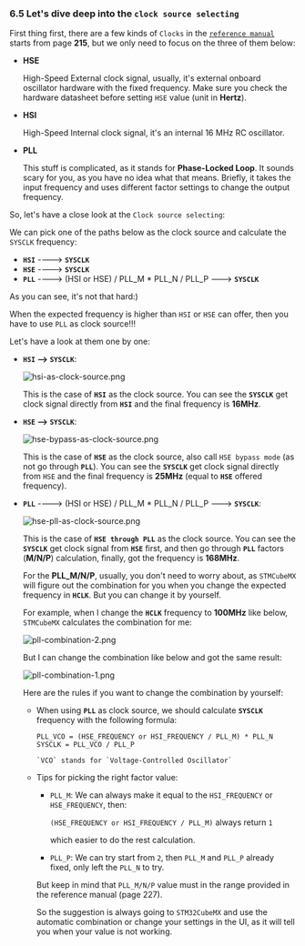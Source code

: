 ### <a name="dive-deep-into-clock-source-selecting">6.5 Let's dive deep into the `clock source selecting`</a>

First thing first, there are a few kinds of `Clocks` in the [`reference manual`](https://github.com/wisonye/rust-embedded-with-stm32f4/blob/master/stm32f4-reference-manual.pdf) starts from page **215**, but we only need to focus on the three of them below:

- **HSE**

    High-Speed External clock signal, usually, it's external onboard oscillator hardware with the fixed frequency. Make sure you check the hardware datasheet before setting `HSE` value (unit in **Hertz**).

- **HSI**
    
    High-Speed Internal clock signal, it's an internal 16 MHz RC oscillator.

- **PLL**

    This stuff is complicated, as it stands for **Phase-Locked Loop**. It sounds scary for you, as you have no idea what that means. Briefly, it takes the input frequency and uses different factor settings to change the output frequency.


So, let's have a close look at the `Clock source selecting`:

We can pick one of the paths below as the clock source and
calculate the `SYSCLK` frequency:

- **`HSI`** ----> **`SYSCLK`**
- **`HSE`** ----> **`SYSCLK`**
- **`PLL`** ----> (HSI or HSE) / PLL_M * PLL_N / PLL_P ---> **`SYSCLK`**

As you can see, it's not that hard:) 

When the expected frequency is higher than `HSI` or `HSE` can offer, then you have to use `PLL` as clock source!!!

Let's have a look at them one by one:

- **`HSI` --> `SYSCLK`**:

    ![hsi-as-clock-source.png](../../images/hsi-as-clock-source.png)

    This is the case of **`HSI`** as the clock source. You can see the **`SYSCLK`** get clock signal directly from **`HSI`** and the final frequency is **16MHz**.

- **`HSE` --> `SYSCLK`**:

    ![hse-bypass-as-clock-source.png](../../images/hse-bypass-as-clock-source.png)

    This is the case of **`HSE`** as the clock source, also call `HSE bypass mode` (as not go through **`PLL`**). You can see the **`SYSCLK`** get clock signal directly from `HSE` and the final frequency is **25MHz** (equal to **`HSE`** offered frequency).

- **`PLL`** ----> (HSI or HSE) / PLL_M * PLL_N / PLL_P ---> **`SYSCLK`**:

    ![hse-pll-as-clock-source.png](../../images/hse-pll-as-clock-source.png)

    This is the case of **`HSE through PLL`** as the clock source. You can see the **`SYSCLK`** get clock signal from **`HSE`** first, and then go through **`PLL`** factors (**M/N/P**) calculation, finally, got the frequency is **168MHz**.

    For the **PLL_M/N/P**, usually, you don't need to worry about, as `STMCubeMX` will figure out the combination for you when you change the expected frequency in **`HCLK`**. But you can change it by yourself.

    For example, when I change the **`HCLK`** frequency to **100MHz** like below, `STMCubeMX` calculates the combination for me:

    ![pll-combination-2.png](../../images/pll-combination-2.png)

    But I can change the combination like below and got the same result:

    ![pll-combination-1.png](../../images/pll-combination-1.png)

    Here are the rules if you want to change the combination by yourself:

    - When using **`PLL`** as clock source, we should calculate **`SYSCLK`** frequency with the following formula:

        ```
        PLL_VCO = (HSE_FREQUENCY or HSI_FREQUENCY / PLL_M) * PLL_N
        SYSCLK = PLL_VCO / PLL_P

        `VCO` stands for `Voltage-Controlled Oscillator`
        ```

    - Tips for picking the right factor value:

        - `PLL_M`: We can always make it equal to the `HSI_FREQUENCY`
         or `HSE_FREQUENCY`, then:

            `(HSE_FREQUENCY or HSI_FREQUENCY / PLL_M)` always return `1`

            which easier to do the rest calculation.
            
        - `PLL_P`: We can try start from `2`, then `PLL_M` and `PLL_P`
          already fixed, only left the `PLL_N` to try.

        But keep in mind that `PLL_M/N/P` value must in the range provided in the reference manual (page 227). 

        So the suggestion is always going to `STM32CubeMX` and use the automatic combination or change your settings in the UI, as it will tell you when your value is not working.
